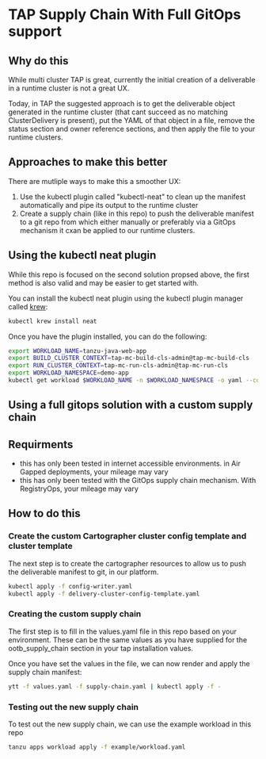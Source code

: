 # TAP Supply Chain With Full GitOps support

## Why do this

While multi cluster TAP is great, currently the initial creation of a deliverable in a runtime cluster is not a great UX.

Today, in TAP the suggested approach is to get the deliverable object generated in the runtime cluster (that cant succeed as no matching ClusterDelivery is present), put the YAML of that object in a file, remove the status section and owner reference sections, and then apply the file to your runtime clusters.

## Approaches to make this better
There are mutliple ways to make this a smoother UX:
1. Use the kubectl plugin called "kubectl-neat" to clean up the manifest automatically and pipe its output to the runtime cluster
2. Create a supply chain (like in this repo) to push the deliverable manifest to a git repo from which either manually or preferably via a GitOps mechanism it cxan be applied to our runtime clusters.

## Using the kubectl neat plugin
While this repo is focused on the second solution propsed above, the first method is also valid and may be easier to get started with.

You can install the kubectl neat plugin using the kubectl plugin manager called [krew](https://krew.sigs.k8s.io/docs/user-guide/setup/install/):
```bash
kubectl krew install neat
```

Once you have the plugin installed, you can do the following:
```bash
export WORKLOAD_NAME=tanzu-java-web-app
export BUILD_CLUSTER_CONTEXT=tap-mc-build-cls-admin@tap-mc-build-cls
export RUN_CLUSTER_CONTEXT=tap-mc-run-cls-admin@tap-mc-run-cls
export WORKLOAD_NAMESPACE=demo-app
kubectl get workload $WORKLOAD_NAME -n $WORKLOAD_NAMESPACE -o yaml --context $BUILD_CLUSTER_CONTEXT | kubectl neat | kubectl apply -f - --context $RUN_CLUSTER_CONTEXT
```

## Using a full gitops solution with a custom supply chain
## Requirments

* this has only been tested in internet accessible environments. in Air Gapped deployments, your mileage may vary
* this has only been tested with the GitOps supply chain mechanism. With RegistryOps, your mileage may vary

## How to do this
### Create the custom Cartographer cluster config template and cluster template

The next step is to create the cartographer resources to allow us to push the deliverable manifest to git, in our platform.

```bash
kubectl apply -f config-writer.yaml
kubectl apply -f delivery-cluster-config-template.yaml
```

### Creating the custom supply chain
The first step is to fill in the values.yaml file in this repo based on your environment. These can be the same values as you have supplied for the ootb_supply_chain section in your tap installation values.

Once you have set the values in the file, we can now render and apply the supply chain manifest:
```bash
ytt -f values.yaml -f supply-chain.yaml | kubectl apply -f -
```

### Testing out the new supply chain
To test out the new supply chain, we can use the example workload in this repo
```bash
tanzu apps workload apply -f example/workload.yaml
```